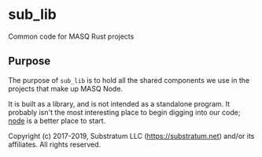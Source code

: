 # sub_lib
Common code for MASQ Rust projects

## Purpose
The purpose of `sub_lib` is to hold all the shared components we use in the projects that make up MASQ Node.

It is built as a library, and is not intended as a standalone program.
It probably isn't the most interesting place to begin digging into our code;
[node](https://github.com/MASQ-Project/Node/tree/master/node)
is a better place to start.


Copyright (c) 2017-2019, Substratum LLC (https://substratum.net) and/or its affiliates. All rights reserved.
